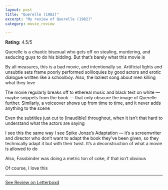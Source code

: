 ```yaml
---
layout: post
title: "Querelle (1982)"
excerpt: "My review of Querelle (1982)"
category: movie_review

---
```


**Rating:** 4.5/5

Querelle is a chaotic bisexual who gets off on stealing, murdering, and seducing guys to do his bidding. But that’s barely what this movie is

By all measures, this is a bad movie, and intentionally so. Artificial lights and unsubtle sets frame poorly performed soliloquies by good actors and erotic dialogue written like a schoolboy. Also, the laziest song about men killing what they love

The movie regularly breaks off to ethereal music and black text on white — maybe snippets from the book — that only obscure the image of Querelle further. Similarly, a voiceover shows up from time to time, and it never adds anything to the scene

Even the subtitles just cut to [inaudible] throughout, when it isn’t that hard to understand what the actors are saying

I see this the same way I see Spike Jonze’s Adaptation — it’s a screenwriter and director who don’t want to adapt the book they’ve been given, so they technically adapt it but with their twist. It’s a deconstruction of what a movie is allowed to do

Also, Fassbinder was doing a metric ton of coke, if that isn’t obvious

Of course, I love this

<hr>

[See Review on Letterboxd](https://boxd.it/4mXrhB)
